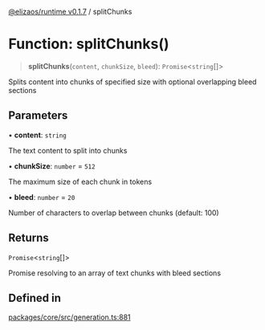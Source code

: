 [@elizaos/runtime v0.1.7](../index.md) / splitChunks

# Function: splitChunks()

> **splitChunks**(`content`, `chunkSize`, `bleed`): `Promise`\<`string`[]\>

Splits content into chunks of specified size with optional overlapping bleed sections

## Parameters

• **content**: `string`

The text content to split into chunks

• **chunkSize**: `number` = `512`

The maximum size of each chunk in tokens

• **bleed**: `number` = `20`

Number of characters to overlap between chunks (default: 100)

## Returns

`Promise`\<`string`[]\>

Promise resolving to an array of text chunks with bleed sections

## Defined in

[packages/core/src/generation.ts:881](https://github.com/elizaOS/eliza/blob/main/packages/core/src/generation.ts#L881)
